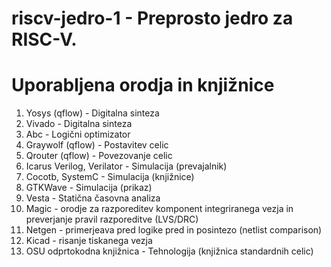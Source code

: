 # riscv-jedro-1 - Preprosto jedro za RISC-V.


# Uporabljena orodja in knjižnice
1. Yosys (qflow) - Digitalna sinteza 
2. Vivado - Digitalna sinteza
3. Abc - Logični optimizator 
4. Graywolf (qflow) - Postavitev celic 
5. Qrouter (qflow) - Povezovanje celic 
6. Icarus Verilog, Verilator - Simulacija (prevajalnik) 
7. Cocotb, SystemC - Simulacija (knjižnice)   
8. GTKWave - Simulacija (prikaz)      
9. Vesta - Statična časovna analiza 
10. Magic - orodje za razporeditev komponent integriranega vezja in preverjanje pravil razporeditve (LVS/DRC)
11. Netgen - primerjeava pred logike pred in posintezo (netlist comparison)
12. Kicad - risanje tiskanega vezja 
13. OSU odprtokodna knjižnica - Tehnologija (knjižnica standardnih celic)





